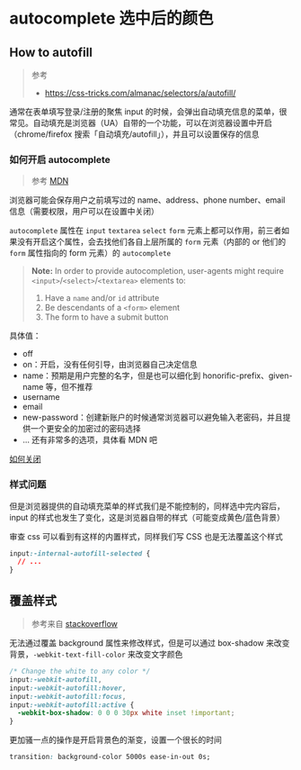 # autocomplete 选中后的颜色

## How to autofill

> 参考
>
> - https://css-tricks.com/almanac/selectors/a/autofill/

通常在表单填写登录/注册的聚焦 input 的时候，会弹出自动填充信息的菜单，很常见。自动填充是浏览器（UA）自带的一个功能，可以在浏览器设置中开启（chrome/firefox 搜索「自动填充/autofill」），并且可以设置保存的信息

### 如何开启 autocomplete

> 参考 [MDN](https://developer.mozilla.org/en-US/docs/Web/HTML/Attributes/autocomplete)

浏览器可能会保存用户之前填写过的 name、address、phone number、email 信息（需要权限，用户可以在设置中关闭）

`autocomplete` 属性在 `input` `textarea` `select` `form` 元素上都可以作用，前三者如果没有开启这个属性，会去找他们各自上层所属的 `form` 元素（内部的 or 他们的 `form` 属性指向的 form 元素）的 `autocomplete`

> **Note:** In order to provide autocompletion, user-agents might require `<input>`/`<select>`/`<textarea>` elements to:
>
> 1. Have a `name` and/or `id` attribute
> 2. Be descendants of a `<form>` element
> 3. The form to have a submit button

具体值：

- off
- on：开启，没有任何引导，由浏览器自己决定信息
- name：预期是用户完整的名字，但是也可以细化到 honorific-prefix、given-name 等，但不推荐
- username
- email
- new-password：创建新账户的时候通常浏览器可以避免输入老密码，并且提供一个更安全的加密过的密码选择
- ... 还有非常多的选项，具体看 MDN 吧

[如何关闭](https://developer.mozilla.org/en-US/docs/Web/Security/Securing_your_site/Turning_off_form_autocompletion)

### 样式问题

但是浏览器提供的自动填充菜单的样式我们是不能控制的，同样选中完内容后，input 的样式也发生了变化，这是浏览器自带的样式（可能变成黄色/蓝色背景）

审查 css 可以看到有这样的内置样式，同样我们写 CSS 也是无法覆盖这个样式

```css
input:-internal-autofill-selected {
  // ...
}
```

## 覆盖样式

> 参考来自 [stackoverflow](https://stackoverflow.com/questions/2781549/removing-input-background-colour-for-chrome-autocomplete)

无法通过覆盖 background 属性来修改样式，但是可以通过 box-shadow 来改变背景，`-webkit-text-fill-color` 来改变文字颜色

```css
/* Change the white to any color */
input:-webkit-autofill,
input:-webkit-autofill:hover,
input:-webkit-autofill:focus,
input:-webkit-autofill:active {
  -webkit-box-shadow: 0 0 0 30px white inset !important;
}
```

更加骚一点的操作是开启背景色的渐变，设置一个很长的时间

```css
transition: background-color 5000s ease-in-out 0s;
```

